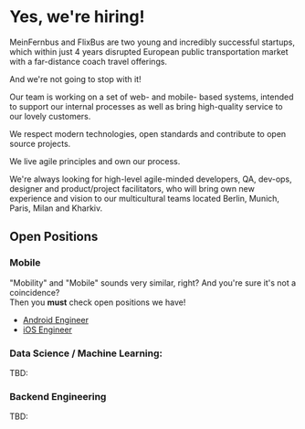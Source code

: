 # Yes, we're hiring! 

MeinFernbus and FlixBus are two young and incredibly successful startups, which within just 4 years disrupted European public transportation market with a far-distance coach travel offerings. 

And we're not going to stop with it!

Our team is working on a set of web- and mobile- based systems, intended to support our internal processes as well as bring high-quality service to our lovely customers.   

We respect modern technologies, open standards and contribute to open source projects.

We live agile principles and own our process.

We're always looking for high-level agile-minded developers, QA, dev-ops, designer and product/project facilitators, who will bring own new experience and vision to our multicultural teams located Berlin, Munich, Paris, Milan and Kharkiv.


<!--You’ll work on interesting technical & business problems with passionate people.-->


## Open Positions


### Mobile

"Mobility" and "Mobile" sounds very similar, right? And you're sure it's not a coincidence?   
Then you **must** check open positions we have!

 - [Android Engineer](android-engineer)
 - [iOS Engineer](ios-engineer)
 
 
<!-- - [Product/Project Manager]()
 - [Mobile-first UI/UX designer]()
 - [Mobile Test Automator]()
 - [Mobile Tester (Intern/Mini-job)]()
-->


### Data Science / Machine Learning:

TBD: 

### Backend Engineering

TBD:
